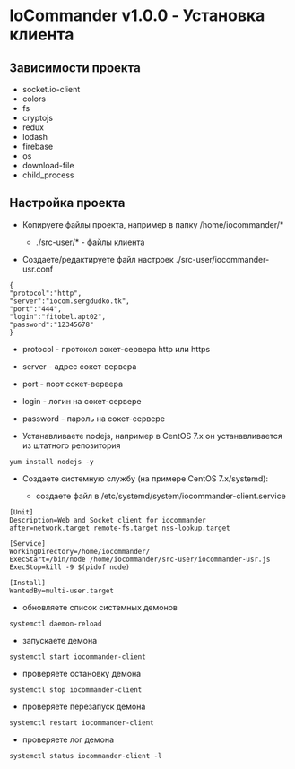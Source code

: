 # IoCommander v1.0.0 - Установка клиента

## Зависимости проекта

- socket.io-client
- colors
- fs
- cryptojs
- redux
- lodash
- firebase
- os
- download-file
- child_process

## Настройка проекта

- Копируете файлы проекта, например в папку /home/iocommander/*

  - ./src-user/* - файлы клиента

- Создаете/редактируете файл настроек ./src-user/iocommander-usr.conf

```
{
"protocol":"http",
"server":"iocom.sergdudko.tk",
"port":"444",
"login":"fitobel.apt02",
"password":"12345678"
}
```

  - protocol - протокол сокет-сервера http или https
  - server - адрес сокет-вервера
  - port - порт сокет-вервера
  - login - логин на сокет-сервере
  - password - пароль на сокет-сервере

- Устанавливаете nodejs, например в CentOS 7.x он устанавливается из штатного репозитория

```
yum install nodejs -y
```

- Создаете системную службу (на примере CentOS 7.x/systemd):

  - создаете файл в /etc/systemd/system/iocommander-client.service
  
```
[Unit]
Description=Web and Socket client for iocommander
after=network.target remote-fs.target nss-lookup.target

[Service]
WorkingDirectory=/home/iocommander/
ExecStart=/bin/node /home/iocommander/src-user/iocommander-usr.js
ExecStop=kill -9 $(pidof node)

[Install]
WantedBy=multi-user.target

```

  - обновляете список системных демонов
  
```
systemctl daemon-reload
```

  - запускаете демона
  
```
systemctl start iocommander-client
```

  - проверяете остановку демона
  
```
systemctl stop iocommander-client
```

  - проверяете перезапуск демона
  
```
systemctl restart iocommander-client
```

  - проверяете лог демона
  
```
systemctl status iocommander-client -l
```

